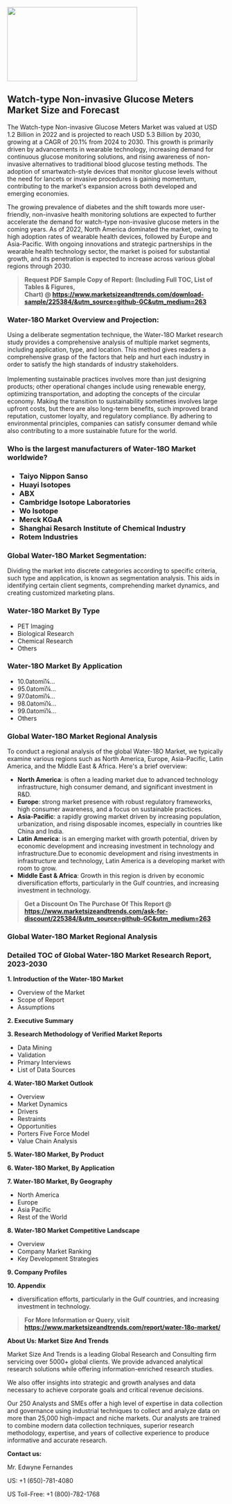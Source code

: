 <p><img class="alignnone size-medium wp-image-20088" src="https://ffe5etoiles.com/wp-content/uploads/2024/12/MST1-300x171.png" alt="" width="300" height="171" /></p><h2>Watch-type Non-invasive Glucose Meters Market Size and Forecast</h2><p>The Watch-type Non-invasive Glucose Meters Market was valued at USD 1.2 Billion in 2022 and is projected to reach USD 5.3 Billion by 2030, growing at a CAGR of 20.1% from 2024 to 2030. This growth is primarily driven by advancements in wearable technology, increasing demand for continuous glucose monitoring solutions, and rising awareness of non-invasive alternatives to traditional blood glucose testing methods. The adoption of smartwatch-style devices that monitor glucose levels without the need for lancets or invasive procedures is gaining momentum, contributing to the market's expansion across both developed and emerging economies.</p><p>The growing prevalence of diabetes and the shift towards more user-friendly, non-invasive health monitoring solutions are expected to further accelerate the demand for watch-type non-invasive glucose meters in the coming years. As of 2022, North America dominated the market, owing to high adoption rates of wearable health devices, followed by Europe and Asia-Pacific. With ongoing innovations and strategic partnerships in the wearable health technology sector, the market is poised for substantial growth, and its penetration is expected to increase across various global regions through 2030.</p></p><blockquote id="" class=""><strong>Request PDF Sample Copy of Report: (Including Full TOC, List of Tables &amp; Figures, Chart)&nbsp;@&nbsp;<strong><a href="https://www.marketsizeandtrends.com/download-sample/225384/&utm_source=github-GC&utm_medium=263" target="_blank">https://www.marketsizeandtrends.com/download-sample/225384/&utm_source=github-GC&utm_medium=263</a></strong></strong></blockquote><h3 id="" class="">Water-18O Market&nbsp;Overview and Projection:</h3><p id="" class="">Using a deliberate segmentation technique, the Water-18O Market research study provides a comprehensive analysis of multiple market segments, including application, type, and location. This method gives readers a comprehensive grasp of the factors that help and hurt each industry in order to satisfy the high standards of industry stakeholders. <br /> <br />Implementing sustainable practices involves more than just designing products; other operational changes include using renewable energy, optimizing transportation, and adopting the concepts of the circular economy. Making the transition to sustainability sometimes involves large upfront costs, but there are also long-term benefits, such improved brand reputation, customer loyalty, and regulatory compliance. By adhering to environmental principles, companies can satisfy consumer demand while also contributing to a more sustainable future for the world.</p><h3 id="" class="">Who is the largest manufacturers of&nbsp;Water-18O Market worldwide?</h3><h3 class=""><p><ul><li>Taiyo Nippon Sanso </li><li> Huayi Isotopes </li><li> ABX </li><li> Cambridge Isotope Laboratories </li><li> Wo Isotope </li><li> Merck KGaA </li><li> Shanghai Resarch Institute of Chemical Industry </li><li> Rotem Industries</li></ul></p></h3><h3 id="" class="">Global&nbsp;Water-18O Market Segmentation:</h3><p id="" class="">Dividing the market into discrete categories according to specific criteria, such type and application, is known as segmentation analysis. This aids in identifying certain client segments, comprehending market dynamics, and creating customized marketing plans.</p><h3 id="" class="">Water-18O Market&nbsp;By Type</h3><p><p><ul><li>PET Imaging</li><li> Biological Research</li><li> Chemical Research</li><li> Others</p></li></ul></p></p><h3 id="" class="">Water-18O Market&nbsp;By Application</h3><p class=""><p><ul><li>10.0atomï¼…</li><li> 95.0atomï¼…</li><li> 97.0atomï¼…</li><li> 98.0atomï¼…</li><li> 99.0atomï¼…</li><li> Others</li></ul></p></p><h3 id="" class="">Global Water-18O Market Regional Analysis</h3><p id="" class="">To conduct a regional analysis of the global Water-18O Market, we typically examine various regions such as North America, Europe, Asia-Pacific, Latin America, and the Middle East &amp; Africa. Here's a brief overview:</p><ul><li><strong>North America</strong>: is often a leading market due to advanced technology infrastructure, high consumer demand, and significant investment in R&amp;D.</li><li><strong>Europe</strong>: strong market presence with robust regulatory frameworks, high consumer awareness, and a focus on sustainable practices.</li><li><strong>Asia-Pacific</strong>: a rapidly growing market driven by increasing population, urbanization, and rising disposable incomes, especially in countries like China and India.</li><li><strong>Latin America</strong>: is an emerging market with growth potential, driven by economic development and increasing investment in technology and infrastructure.Due to economic development and rising investments in infrastructure and technology, Latin America is a developing market with room to grow.</li><li><strong>Middle East &amp; Africa</strong>: Growth in this region is driven by economic diversification efforts, particularly in the Gulf countries, and increasing investment in technology.</li></ul><blockquote id="" class=""><strong>Get a Discount On The Purchase Of This Report @ <strong><a href="https://www.marketsizeandtrends.com/ask-for-discount/225384/&utm_source=github-GC&utm_medium=263" target="_blank">https://www.marketsizeandtrends.com/ask-for-discount/225384/&utm_source=github-GC&utm_medium=263</a></strong></strong></blockquote><h3 id="" class="">Global Water-18O Market Regional Analysis</h3><h3 id="" class="">Detailed TOC of Global Water-18O Market Research Report, 2023-2030</h3><p id="" class=""><strong>1. Introduction of the Water-18O Market</strong></p><ul><li>Overview of the Market</li><li>Scope of Report</li><li>Assumptions</li></ul><p id="" class=""><strong>2. Executive Summary</strong></p><p id="" class=""><strong>3. Research Methodology of Verified Market Reports</strong></p><ul><li>Data Mining</li><li>Validation</li><li>Primary Interviews</li><li>List of Data Sources</li></ul><p id="" class=""><strong>4. Water-18O Market Outlook</strong></p><ul><li>Overview</li><li>Market Dynamics</li><li>Drivers</li><li>Restraints</li><li>Opportunities</li><li>Porters Five Force Model</li><li>Value Chain Analysis</li></ul><p id="" class=""><strong>5. Water-18O Market, By Product</strong></p><p id="" class=""><strong>6. Water-18O Market, By Application</strong></p><p id="" class=""><strong>7. Water-18O Market, By Geography</strong></p><ul><li>North America</li><li>Europe</li><li>Asia Pacific</li><li>Rest of the World</li></ul><p id="" class=""><strong>8. Water-18O Market Competitive Landscape</strong></p><ul><li>Overview</li><li>Company Market Ranking</li><li>Key Development Strategies</li></ul><p id="" class=""><strong>9. Company Profiles</strong></p><p id="" class=""><strong>10. Appendix</strong></p><ul><li>diversification efforts, particularly in the Gulf countries, and increasing investment in technology.</li></ul><blockquote id="" class=""><strong>For More Information or Query, visit <strong><strong><a href="https://www.marketsizeandtrends.com/report/water-18o-market/" target="_blank">https://www.marketsizeandtrends.com/report/water-18o-market/</a></strong></strong></strong></blockquote><p id="" class=""><strong>About Us: Market Size And Trends</strong></p><p id="" class="">Market Size And Trends is a leading Global Research and Consulting firm servicing over 5000+ global clients. We provide advanced analytical research solutions while offering information-enriched research studies.</p><p id="" class="">We also offer insights into strategic and growth analyses and data necessary to achieve corporate goals and critical revenue decisions.</p><p id="" class="">Our 250 Analysts and SMEs offer a high level of expertise in data collection and governance using industrial techniques to collect and analyze data on more than 25,000 high-impact and niche markets. Our analysts are trained to combine modern data collection techniques, superior research methodology, expertise, and years of collective experience to produce informative and accurate research.</p><p id="" class=""><strong>Contact us:</strong></p><p id="" class="">Mr. Edwyne Fernandes</p><p id="" class="">US: +1 (650)-781-4080</p><p id="" class="">US Toll-Free: +1 (800)-782-1768</p>
